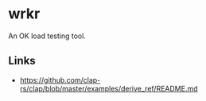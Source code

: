 # wrkr

An OK load testing tool.

## Links

- https://github.com/clap-rs/clap/blob/master/examples/derive_ref/README.md
